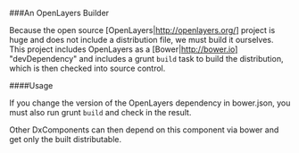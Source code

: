###An OpenLayers Builder

Because the open source [OpenLayers|http://openlayers.org/] project is huge and does not include a distribution file, we must build it ourselves.  This
project includes OpenLayers as a [Bower|http://bower.io] "devDependency" and includes a grunt `build` task to build the distribution, which is
then checked into source control.

####Usage

If you change the version of the OpenLayers dependency in bower.json, you must also run grunt `build` and check in the
result.

Other DxComponents can then depend on this component via bower and get only the built distributable.